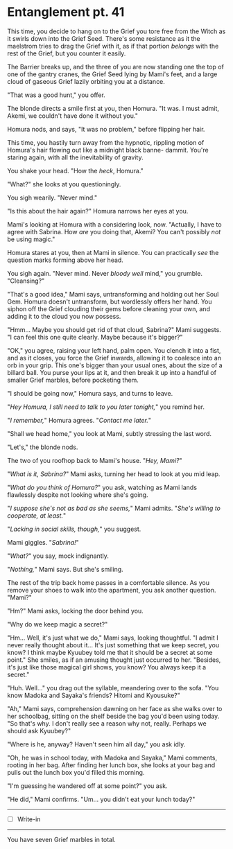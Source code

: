 # Entanglement pt. 41

This time, you decide to hang on to the Grief you tore free from the Witch as it swirls down into the Grief Seed. There's some resistance as it the maelstrom tries to drag the Grief with it, as if that portion *belongs* with the rest of the Grief, but you counter it easily.

The Barrier breaks up, and the three of you are now standing one the top of one of the gantry cranes, the Grief Seed lying by Mami's feet, and a large cloud of gaseous Grief lazily orbiting you at a distance.

"That was a good hunt," you offer.

The blonde directs a smile first at you, then Homura. "It was. I must admit, Akemi, we couldn't have done it without you."

Homura nods, and says, "It was no problem," before flipping her hair.

This time, you hastily turn away from the hypnotic, rippling motion of Homura's hair flowing out like a midnight black banne- dammit. You're staring again, with all the inevitability of gravity.

You shake your head. "How the *heck*, Homura."

"What?" she looks at you questioningly.

You sigh wearily. "Never mind."

"Is this about the hair again?" Homura narrows her eyes at you.

Mami's looking at Homura with a considering look, now. "Actually, I have to agree with Sabrina. How *are* you doing that, Akemi? You can't possibly *not* be using magic."

Homura stares at you, then at Mami in silence. You can practically *see* the question marks forming above her head.

You sigh again. "Never mind. Never *bloody well* mind," you grumble. "Cleansing?"

"That's a good idea," Mami says, untransforming and holding out her Soul Gem. Homura doesn't untransform, but wordlessly offers her hand. You siphon off the Grief clouding their gems before cleaning your own, and adding it to the cloud you now possess.

"Hmm... Maybe you should get rid of that cloud, Sabrina?" Mami suggests. "I can feel this one quite clearly. Maybe because it's bigger?"

"OK," you agree, raising your left hand, palm open. You clench it into a fist, and as it closes, you force the Grief inwards, allowing it to coalesce into an orb in your grip. This one's bigger than your usual ones, about the size of a billard ball. You purse your lips at it, and then break it up into a handful of smaller Grief marbles, before pocketing them.

"I should be going now," Homura says, and turns to leave.

"*Hey Homura, I still need to talk to you later tonight,*" you remind her.

"*I remember,*" Homura agrees. "*Contact me later.*"

"Shall we head home," you look at Mami, subtly stressing the last word.

"Let's," the blonde nods.

The two of you roofhop back to Mami's house. "*Hey, Mami?*"

"*What is it, Sabrina?*" Mami asks, turning her head to look at you mid leap.

"*What do you think of Homura?*" you ask, watching as Mami lands flawlessly despite not looking where she's going.

"*I suppose she's not as bad as she seems,*" Mami admits. "*She's willing to cooperate, at least.*"

"*Lacking in social skills, though,*" you suggest.

Mami giggles. "*Sabrina!*"

"*What?*" you say, mock indignantly.

"*Nothing,*" Mami says. But she's smiling.

The rest of the trip back home passes in a comfortable silence. As you remove your shoes to walk into the apartment, you ask another question. "Mami?"

"Hm?" Mami asks, locking the door behind you.

"Why do we keep magic a secret?"

"Hm... Well, it's just what we do," Mami says, looking thoughtful. "I admit I never really thought about it... It's just something that we keep secret, you know? I think maybe Kyuubey told me that it should be a secret at some point." She smiles, as if an amusing thought just occurred to her. "Besides, it's just like those magical girl shows, you know? You always keep it a secret."

"Huh. Well..." you drag out the syllable, meandering over to the sofa. "You know Madoka and Sayaka's friends? Hitomi and Kyousuke?"

"Ah," Mami says, comprehension dawning on her face as she walks over to her schoolbag, sitting on the shelf beside the bag you'd been using today. "So that's why. I don't really see a reason why not, really. Perhaps we should ask Kyuubey?"

"Where is he, anyway? Haven't seen him all day," you ask idly.

"Oh, he was in school today, with Madoka and Sayaka," Mami comments, rooting in her bag. After finding her lunch box, she looks at your bag and pulls out the lunch box you'd filled this morning.

"I'm guessing he wandered off at some point?" you ask.

"He did," Mami confirms. "Um... you didn't eat your lunch today?"

---

- [ ] Write-in

---

You have seven Grief marbles in total.
